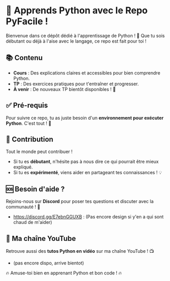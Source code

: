 # 🚀 Apprends Python avec le Repo PyFacile !

Bienvenue dans ce dépôt dédié à l'apprentissage de Python ! 🐍
Que tu sois débutant ou déjà à l'aise avec le langage, ce repo est fait pour toi !

## 📚 Contenu
- **Cours** : Des explications claires et accessibles pour bien comprendre Python.
- **TP** : Des exercices pratiques pour t'entraîner et progresser.
- **À venir** : De nouveaux TP bientôt disponibles ! 🎉

## ✅ Pré-requis
Pour suivre ce repo, tu as juste besoin d'un **environnement pour exécuter Python**. C'est tout ! 🚀

## 🤝 Contribution
Tout le monde peut contribuer !
- Si tu es **débutant**, n'hésite pas à nous dire ce qui pourrait être mieux expliqué.
- Si tu es **expérimenté**, viens aider en partageant tes connaissances ! 💡

## 🆘 Besoin d'aide ?
Rejoins-nous sur **Discord** pour poser tes questions et discuter avec la communauté ! 💬
- https://discord.gg/E7ebnGGUXB : (Pas encore design si y'en a qui sont chaud de m'aider)

## 🎥 Ma chaîne YouTube
Retrouve aussi des **tutos Python en vidéo** sur ma chaîne YouTube ! 📺
- (pas encore dispo, arrive bientot)

🔥 Amuse-toi bien en apprenant Python et bon code ! 🔥
